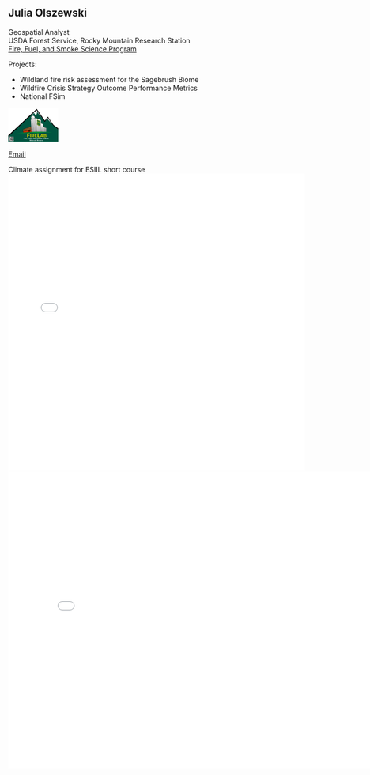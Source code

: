 ## Julia Olszewski


Geospatial Analyst  
USDA Forest Service, Rocky Mountain Research Station  
[Fire, Fuel, and Smoke Science Program](https://research.fs.usda.gov/firelab)

Projects:
* Wildland fire risk assessment for the Sagebrush Biome
* Wildfire Crisis Strategy Outcome Performance Metrics
* National FSim

<img 
  src="/img/fire_lab_logo_Final.png" 
  alt="Fire Lab logo" 
  width="20%"/>

[Email](mailto:julia.olszewski@usda.gov)

Climate assignment for ESIIL short course
<embed type="text/html" src="/img/SRP_map.html" width="600" height="600">
<embed type="text/html" src="/img/SRP_climate_plot.html" width="800" height="600">
